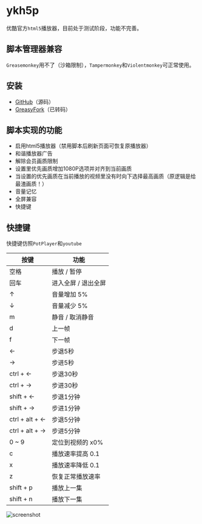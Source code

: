 # ykh5p

优酷官方`html5`播放器，目前处于测试阶段，功能不完善。

## 脚本管理器兼容
`Greasemonkey`用不了（沙箱限制），`Tampermonkey`和`Violentmonkey`可正常使用。

## 安装
* [GitHub](https://raw.githubusercontent.com/gooyie/ykh5p/master/ykh5p.user.js)（源码）
* [GreasyFork](https://greasyfork.org/zh-CN/scripts/30432-ykh5p)（已转码）

## 脚本实现的功能
* 启用html5播放器（禁用脚本后刷新页面可恢复原播放器）
* 和谐播放器广告
* 解除会员画质限制
* 设置里优先画质增加1080P选项并对齐到当前画质
* 当设置的优先画质在当前播放的视频里没有时向下选择最高画质（原逻辑是给最渣画质！）
* 音量记忆
* 全屏兼容
* 快捷键

## 快捷键
快捷键仿照`PotPlayer`和`youtube`

| 按键 | 功能 |
| ---- | ---- |
| 空格 | 播放 / 暂停 |
| 回车 | 进入全屏 / 退出全屏 |
| ↑ | 音量增加 5% |
| ↓ | 音量减少 5% |
| m | 静音 / 取消静音 |
| d | 上一帧 |
| f | 下一帧 |
| ← | 步退5秒 |
| → | 步进5秒 |
| ctrl + ← | 步退30秒 |
| ctrl + → | 步进30秒 |
| shift + ← | 步退1分钟 |
| shift + → | 步进1分钟 |
| ctrl + alt + ← | 步退5分钟 |
| ctrl + alt + → | 步进5分钟 |
| 0 ~ 9 | 定位到视频的 x0%|
| c | 播放速率提高 0.1 |
| x | 播放速率降低 0.1 |
| z | 恢复正常播放速率 |
| shift + p | 播放上一集 |
| shift + n | 播放下一集 |

![screenshot](https://user-images.githubusercontent.com/25021141/26927128-1d4034ce-4c83-11e7-8fdb-845a0047aa3a.png)
